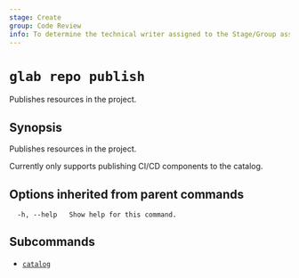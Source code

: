 ```yaml
---
stage: Create
group: Code Review
info: To determine the technical writer assigned to the Stage/Group associated with this page, see https://about.gitlab.com/handbook/product/ux/technical-writing/#assignments
---
```


<!--
This documentation is auto generated by a script.
Please do not edit this file directly. Run `make gen-docs` instead.
-->

# `glab repo publish`

Publishes resources in the project.

## Synopsis

Publishes resources in the project.

Currently only supports publishing CI/CD components to the catalog.

## Options inherited from parent commands

```plaintext
  -h, --help   Show help for this command.
```

## Subcommands

- [`catalog`](catalog.md)

